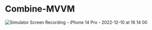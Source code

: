 # Combine-MVVM

![Simulator Screen Recording - iPhone 14 Pro - 2022-12-10 at 16 14 00](https://user-images.githubusercontent.com/25520015/206877287-fe1a5a96-f0f0-4e01-9457-aef422194639.gif)
